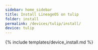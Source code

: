 ```yaml
---
sidebar: home_sidebar
title: Install LineageOS on tulip
folder: install
permalink: /devices/tulip/install/
device: tulip
---
```

{% include templates/device_install.md %}
